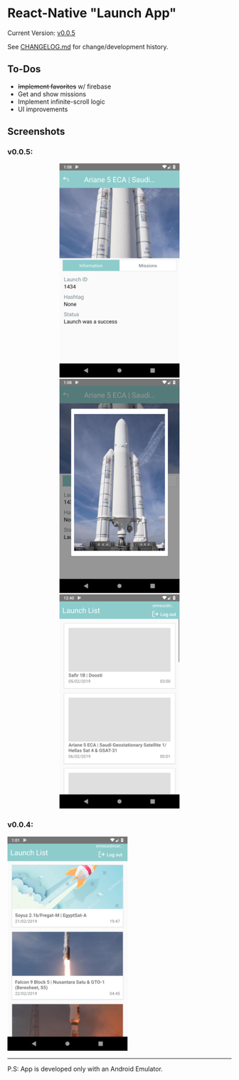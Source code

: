 # React-Native "Launch App"

Current Version: [v0.0.5](https://github.com/emreozdincer/launch-app/releases/tag/v0.0.5)

See [CHANGELOG.md](CHANGELOG.md) for change/development history.

## To-Dos  
* ~~Implement favorites~~ w/ firebase
* Get and show missions
* Implement infinite-scroll logic
* UI improvements

## Screenshots

### v0.0.5:
<p float="left" align="center">
<img src="./docs/v5_1.1.png" width="270" height ="480 " >
<img src="./docs/v5_1.png" width="270" height ="480 " >
<img src="./docs/v5_2.png" width="270" height ="480 ">
</p>

### v0.0.4:

<img src="./docs/screenshot_v4.png" width="270" height ="480">

----

P.S: App is developed only with an Android Emulator.
